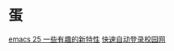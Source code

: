 # 蛋

[emacs 25 一些有趣的新特性](https://github.com/sealday/Egg/issues/2)
[快速自动登录校园网](https://github.com/sealday/Egg/issues/1)
